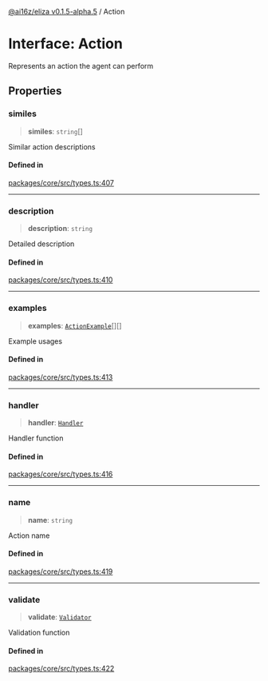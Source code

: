 [@ai16z/eliza v0.1.5-alpha.5](../index.md) / Action

# Interface: Action

Represents an action the agent can perform

## Properties

### similes

> **similes**: `string`[]

Similar action descriptions

#### Defined in

[packages/core/src/types.ts:407](https://github.com/roschler/eliza/blob/main/packages/core/src/types.ts#L407)

***

### description

> **description**: `string`

Detailed description

#### Defined in

[packages/core/src/types.ts:410](https://github.com/roschler/eliza/blob/main/packages/core/src/types.ts#L410)

***

### examples

> **examples**: [`ActionExample`](ActionExample.md)[][]

Example usages

#### Defined in

[packages/core/src/types.ts:413](https://github.com/roschler/eliza/blob/main/packages/core/src/types.ts#L413)

***

### handler

> **handler**: [`Handler`](../type-aliases/Handler.md)

Handler function

#### Defined in

[packages/core/src/types.ts:416](https://github.com/roschler/eliza/blob/main/packages/core/src/types.ts#L416)

***

### name

> **name**: `string`

Action name

#### Defined in

[packages/core/src/types.ts:419](https://github.com/roschler/eliza/blob/main/packages/core/src/types.ts#L419)

***

### validate

> **validate**: [`Validator`](../type-aliases/Validator.md)

Validation function

#### Defined in

[packages/core/src/types.ts:422](https://github.com/roschler/eliza/blob/main/packages/core/src/types.ts#L422)
